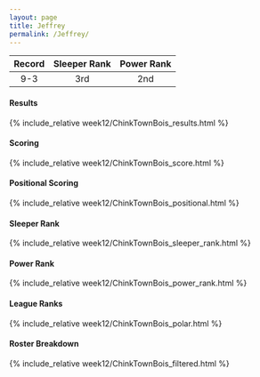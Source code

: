 ```yaml
---
layout: page
title: Jeffrey
permalink: /Jeffrey/
---
```


Record | Sleeper Rank | Power Rank               
:--: | :--: | :--:
9-3 | 3rd | 2nd   

#### Results
{% include_relative week12/ChinkTownBois_results.html %}

#### Scoring
{% include_relative week12/ChinkTownBois_score.html %}

#### Positional Scoring
{% include_relative week12/ChinkTownBois_positional.html %}

#### Sleeper Rank
{% include_relative week12/ChinkTownBois_sleeper_rank.html %}

#### Power Rank
{% include_relative week12/ChinkTownBois_power_rank.html %}

#### League Ranks
{% include_relative week12/ChinkTownBois_polar.html %}

#### Roster Breakdown
{% include_relative week12/ChinkTownBois_filtered.html %}
